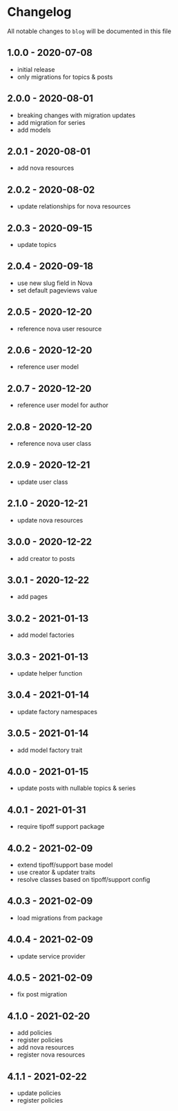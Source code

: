 # Changelog

All notable changes to `blog` will be documented in this file

## 1.0.0 - 2020-07-08

- initial release
- only migrations for topics & posts

## 2.0.0 - 2020-08-01

- breaking changes with migration updates
- add migration for series
- add models

## 2.0.1 - 2020-08-01

- add nova resources

## 2.0.2 - 2020-08-02

- update relationships for nova resources

## 2.0.3 - 2020-09-15

- update topics

## 2.0.4 - 2020-09-18

- use new slug field in Nova
- set default pageviews value

## 2.0.5 - 2020-12-20

- reference nova user resource

## 2.0.6 - 2020-12-20

- reference user model

## 2.0.7 - 2020-12-20

- reference user model for author

## 2.0.8 - 2020-12-20

- reference nova user class

## 2.0.9 - 2020-12-21

- update user class

## 2.1.0 - 2020-12-21

- update nova resources

## 3.0.0 - 2020-12-22

- add creator to posts

## 3.0.1 - 2020-12-22

- add pages

## 3.0.2 - 2021-01-13

- add model factories

## 3.0.3 - 2021-01-13

- update helper function

## 3.0.4 - 2021-01-14

- update factory namespaces

## 3.0.5 - 2021-01-14

- add model factory trait

## 4.0.0 - 2021-01-15

- update posts with nullable topics & series

## 4.0.1 - 2021-01-31

- require tipoff support package

## 4.0.2 - 2021-02-09

- extend tipoff/support base model
- use creator & updater traits
- resolve classes based on tipoff/support config

## 4.0.3 - 2021-02-09

- load migrations from package

## 4.0.4 - 2021-02-09

- update service provider

## 4.0.5 - 2021-02-09

- fix post migration

## 4.1.0 - 2021-02-20

- add policies
- register policies
- add nova resources
- register nova resources

## 4.1.1 - 2021-02-22

- update policies
- register policies
